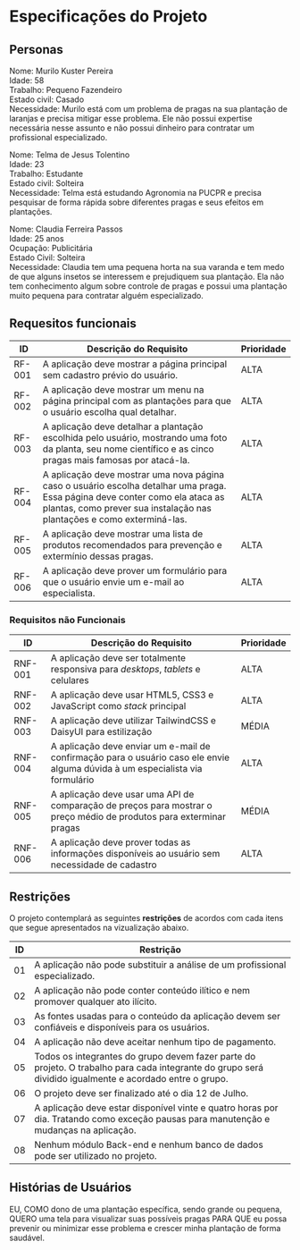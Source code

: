 # Especificações do Projeto

## Personas

Nome: Murilo Kuster Pereira
<br>
Idade: 58
<br>
Trabalho: Pequeno Fazendeiro
<br>
Estado civil: Casado
<br>
Necessidade: Murilo está com um problema de pragas na sua plantação de laranjas e precisa mitigar esse problema. Ele não possui expertise necessária nesse assunto e não possui dinheiro para contratar um profissional especializado.

Nome: Telma de Jesus Tolentino
<br>
Idade: 23
<br>
Trabalho: Estudante
<br>
Estado civil: Solteira
<br>
Necessidade: Telma está estudando Agronomia na PUCPR e precisa pesquisar de forma rápida sobre diferentes pragas e seus efeitos em plantações.

Nome: Claudia Ferreira Passos
<br>
Idade: 25 anos
<br>
Ocupação: Publicitária
<br>
Estado Civil: Solteira
<br>
Necessidade: Claudia tem uma pequena horta na sua varanda e tem medo de que alguns insetos se interessem e prejudiquem sua plantação. Ela não tem conhecimento algum sobre controle de pragas e possui uma plantação muito pequena para contratar alguém especializado.



## Requesitos funcionais
|ID       | Descrição do Requisito  | Prioridade |
|---------|-------------------------|------------|
|RF-001| A aplicação deve mostrar a página principal sem cadastro prévio do usuário. | ALTA |
|RF-002| A aplicação deve mostrar um menu na página principal com as plantações para que o usuário escolha qual detalhar. | ALTA |
|RF-003| A aplicação deve detalhar a plantação escolhida pelo usuário, mostrando uma foto da planta, seu nome científico e as cinco pragas mais famosas por atacá-la. | ALTA
|RF-004| A aplicação deve mostrar uma nova página caso o usuário escolha detalhar uma praga. Essa página deve conter como ela ataca as plantas, como prever sua instalação nas plantações e como exterminá-las. | ALTA
|RF-005| A aplicação deve mostrar uma lista de produtos recomendados para prevenção e extermínio dessas pragas. | ALTA
|RF-006| A aplicação deve prover um formulário para que o usuário envie um e-mail ao especialista. | ALTA

### Requisitos não Funcionais

|ID     | Descrição do Requisito  | Prioridade |
|-------|-------------------------|------------|
|RNF-001| A aplicação deve ser totalmente responsiva para *desktops*, *tablets* e celulares | ALTA |
|RNF-002| A aplicação deve usar HTML5, CSS3 e JavaScript como *stack* principal | ALTA |
|RNF-003| A aplicação deve utilizar TailwindCSS e DaisyUI para estilização | MÉDIA |
|RNF-004| A aplicação deve enviar um e-mail de confirmação para o usuário caso ele envie alguma dúvida à um especialista via formulário | ALTA |
|RNF-005| A aplicação deve usar uma API de comparação de preços para mostrar o preço médio de produtos para exterminar pragas | MÉDIA |
|RNF-006| A aplicação deve prover todas as informações disponíveis ao usuário sem necessidade de cadastro | ALTA |
## Restrições

 O projeto contemplará as seguintes **restrições** de acordos com cada itens que segue apresentados na vizualização abaixo.

| ID | Restrição |
|----|-----------|
|01| A aplicação não pode substituir a análise de um profissional especializado.|
|02| A aplicação não pode conter conteúdo ilítico e nem promover qualquer ato ilícito.|
|03| As fontes usadas para o conteúdo da aplicação devem ser confiáveis e disponíveis para os usuários.|
|04| A aplicação não deve aceitar nenhum tipo de pagamento.|
|05| Todos os integrantes do grupo devem fazer parte do projeto. O trabalho para cada integrante do grupo será dividido igualmente e acordado entre o grupo.|
|06| O projeto deve ser finalizado até o dia 12 de Julho.|
|07| A aplicação deve estar disponível vinte e quatro horas por dia. Tratando como exceção pausas para manutenção e mudanças na aplicação.|  
|08| Nenhum módulo Back-end e nenhum banco de dados pode ser utilizado no projeto.|   

## Histórias de Usuários

EU, COMO dono de uma plantação específica, sendo grande ou pequena, QUERO uma tela para visualizar suas possíveis pragas PARA QUE eu possa prevenir ou minimizar esse problema e crescer minha plantação de forma saudável.
